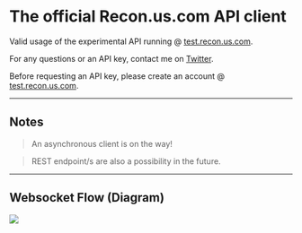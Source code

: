 # The official Recon.us.com API client

Valid usage of the experimental API running @ [test.recon.us.com](https://test.recon.us.com).

For any questions or an API key, contact me on [Twitter](https://twitter.com/rec0ndev).

Before requesting an API key, please create an account @ [test.recon.us.com](https://test.recon.us.com).


-----


## Notes

> An asynchronous client is on the way!

> REST endpoint/s are also a possibility in the future.

-----

## Websocket Flow (Diagram)
![](https://raw.githubusercontent.com/hostinfodev/recon-api-client/3ce168b8ebfd9e59723a00ea7879cd30965b5850/diagram/Recon%20API%20-%20Websocket.drawio.svg)
